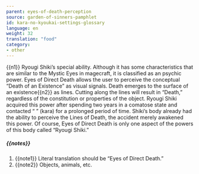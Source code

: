 ```yaml
---
parent: eyes-of-death-perception
source: garden-of-sinners-pamphlet
id: kara-no-kyoukai-settings-glossary
language: en
weight: 32
translation: "food"
category:
- other
---
```


{{n1}}
Ryougi Shiki’s special ability. Although it has some characteristics that are similar to the Mystic Eyes in magecraft, it is classified as an psychic power. 
Eyes of Direct Death allows the user to perceive the conceptual “Death of an Existence” as visual signals. Death emerges to the surface of an existence{{n2}} as lines. Cutting along the lines will result in “Death,” regardless of the constitution or properties of the object. 
Ryougi Shiki acquired this power after spending two years in a comatose state and contacted “ ” (kara) for a prolonged period of time. Shiki’s body already had the ability to perceive the Lines of Death, the accident merely awakened this power. 
Of course, Eyes of Direct Death is only one aspect of the powers of this body called “Ryougi Shiki.”

##### {{notes}}

1. {{note1}} Literal translation should be “Eyes of Direct Death.”
2. {{note2}} Objects, animals, etc.
